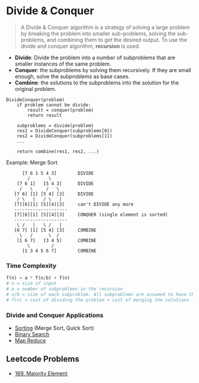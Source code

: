 # Divide & Conquer

> A Divide & Conquer algorithm is a strategy of solving a large problem by breaking the problem into smaller sub-problems, solving the sub-problems, and combining them to get the desired output. To use the divide and conquer algorithm, **recursion** is used.

- **Divide**: Divide the problem into a number of subproblems that are smaller instances of the same problem.
- **Conquer**: the subproblems by solving them recursively. If they are small enough, solve the subproblems as base cases.
- **Combine**: the solutions to the subproblems into the solution for the original problem.

```
DivideConquer(problem)
    if problem cannot be divide:
        result = conquer(problem)
        return result

    subproblems = divide(problem)
    res1 = DivideConquer(subproblems[0])
    res2 = DivideConquer(subproblems[1])
    ...

    return combine(res1, res2, ...)
```

Example: Merge Sort
```
      [7 6 1 5 4 3]        DIVIDE
        /       \
    [7 6 1]   [5 4 3]      DIVIDE
     /   \     /   \
   [7 6] [1] [5 4] [3]     DIVIDE
    / \   |   / \   |
   [7][6][1] [5][4][3]     can't DIVIDE any more
   --------------------
   [7][6][1] [5][4][3]     CONQUER (single element is sorted)
   --------------------
    \ /   |   \ /   |
   [6 7] [1] [5 4] [3]     COMBINE
     \   /      \  /
    [1 6 7]   [3 4 5]      COMBINE
        \        /
      [1 3 4 5 6 7]        COMBINE
```

### Time Complexity

```py
T(n) = a * T(n/b) + f(n)
# n = size of input
# a = number of subproblems in the recursion
# n/b = size of each subproblem. All subproblems are assumed to have the same size.
# f(n) = cost of dividing the problem + cost of merging the solutions
```

### Divide and Conquer Applications

- [Sorting](<./3.3 Sorting II.md>) (Merge Sort, Quick Sort)
- [Binary Search](<./3.4 Binary Search.md>)
- [Map Reduce](https://en.wikipedia.org/wiki/MapReduce)

## Leetcode Problems

- [169. Majority Element](https://leetcode.com/problems/majority-element/)
